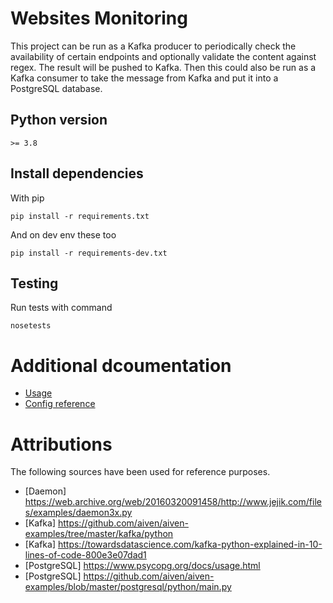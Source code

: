 # Websites Monitoring

This project can be run as a Kafka producer to periodically check the availability of certain endpoints and optionally validate the content against regex. The result will be pushed to Kafka. Then this could also be run as a Kafka consumer to take the message from Kafka and put it into a PostgreSQL database.

## Python version

    >= 3.8

## Install dependencies

With pip

    pip install -r requirements.txt

And on dev env these too

    pip install -r requirements-dev.txt

## Testing

Run tests with command

    nosetests

# Additional dcoumentation

- [Usage](docs/usage.md)
- [Config reference](docs/config_reference.md)

# Attributions

The following sources have been used for reference purposes.
- [Daemon] https://web.archive.org/web/20160320091458/http://www.jejik.com/files/examples/daemon3x.py
- [Kafka] https://github.com/aiven/aiven-examples/tree/master/kafka/python
- [Kafka] https://towardsdatascience.com/kafka-python-explained-in-10-lines-of-code-800e3e07dad1
- [PostgreSQL] https://www.psycopg.org/docs/usage.html
- [PostgreSQL] https://github.com/aiven/aiven-examples/blob/master/postgresql/python/main.py
